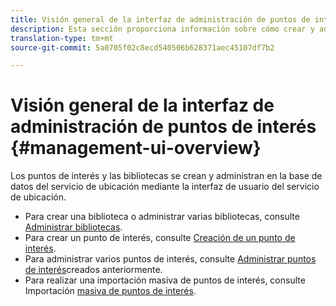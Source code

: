 ```yaml
---
title: Visión general de la interfaz de administración de puntos de interés
description: Esta sección proporciona información sobre cómo crear y administrar bibliotecas y puntos de interés mediante la interfaz de usuario del servicio de ubicación.
translation-type: tm+mt
source-git-commit: 5a0705f02c8ecd540506b628371aec45107df7b2

---
```



# Visión general de la interfaz de administración de puntos de interés {#management-ui-overview}

Los puntos de interés y las bibliotecas se crean y administran en la base de datos del servicio de ubicación mediante la interfaz de usuario del servicio de ubicación.

* Para crear una biblioteca o administrar varias bibliotecas, consulte [Administrar bibliotecas](/help/poi-mgmt-ui/manage-libraries-in-the-places-ui.md).
* Para crear un punto de interés, consulte [Creación de un punto de interés](/help/poi-mgmt-ui/create-a-poi-ui.md).
* Para administrar varios puntos de interés, consulte [Administrar puntos de interés](/help/poi-mgmt-ui/managing-pois-in-the-places-ui.md)creados anteriormente.
* Para realizar una importación masiva de puntos de interés, consulte Importación [masiva de puntos de interés](/help/poi-mgmt-ui/bulk-upload-pois.md).